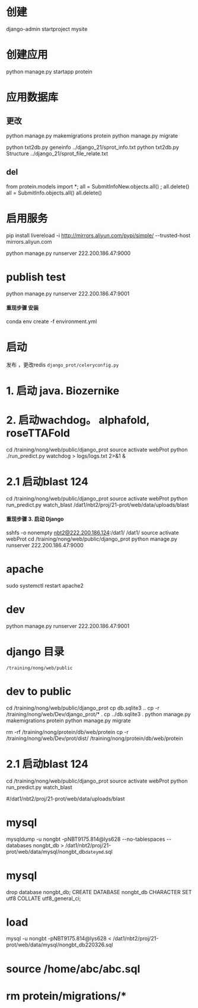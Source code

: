 
# 创建
django-admin startproject mysite

# 创建应用
python manage.py startapp protein

# 应用数据库
## 更改
python manage.py makemigrations protein
python manage.py migrate

python txt2db.py geneinfo  ../django_21/sprot_info.txt
python txt2db.py Structure ../django_21/sprot_file_relate.txt

## del 
from protein.models import *; all = SubmitInfoNew.objects.all() ;  all.delete()
all = SubmitInfo.objects.all()
all.delete()



# 启用服务
pip install livereload -i http://mirrors.aliyun.com/pypi/simple/ --trusted-host mirrors.aliyun.com

python manage.py runserver 222.200.186.47:9000

# publish test
python manage.py runserver 222.200.186.47:9001


#### 重现步骤 安装
conda env create -f environment.yml

# 启动
发布 ，更改redis `django_prot/celeryconfig.py`
# 1. 启动 java. Biozernike
<!-- cp -r /training/nong/web/Dev/django_prot .
cd /training/nong/web/java
nohub java -cp /training/nong/web/java/CalProSimilariry-1.0.1-jar-with-dependencies.jar sysu.JPype.Compare -->

# 2. 启动wachdog。 alphafold, roseTTAFold
cd /training/nong/web/public/django_prot
source activate webProt
python ./run_predict.py watchdog > logs/logs.txt 2>&1 &
# 2.1 启动blast 124
cd /training/nong/web/public/django_prot
source activate webProt
python run_predict.py  watch_blast /dat1/nbt2/proj/21-prot/web/data/uploads/blast

#### 重现步骤 3. 启动 Django
sshfs -o nonempty nbt2@222.200.186.124:/dat1/ /dat1/
source activate webProt
cd /training/nong/web/public/django_prot
python manage.py runserver 222.200.186.47:9000

# apache
sudo systemctl restart apache2

# dev
python manage.py runserver 222.200.186.47:9001


# django 目录
`/training/nong/web/public`

# dev to public
cd /training/nong/web/public/django_prot
cp db.sqlite3 .. 
cp -r  /training/nong/web/Dev/django_prot/* .
cp ../db.sqlite3 .
python manage.py makemigrations protein
python manage.py migrate

rm -rf /training/nong/protein/db/web/protein
cp -r /training/nong/web/Dev/prot/dist/ /training/nong/protein/db/web/protein

# 2.1 启动blast 124
cd /training/nong/web/public/django_prot
source activate webProt
python run_predict.py  watch_blast 

#/dat1/nbt2/proj/21-prot/web/data/uploads/blast


# mysql
mysqldump -u nongbt -pNBT9175.814@lys628 --no-tablespaces --databases nongbt_db > /dat1/nbt2/proj/21-prot/web/data/mysql/nongbt_db`dateymd`.sql

# mysql
drop database nongbt_db;
CREATE DATABASE nongbt_db CHARACTER SET utf8 COLLATE utf8_general_ci;
# load
mysql -u nongbt -pNBT9175.814@lys628  < /dat1/nbt2/proj/21-prot/web/data/mysql/nongbt_db220326.sql
# source /home/abc/abc.sql 
# rm protein/migrations/*